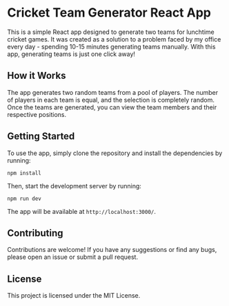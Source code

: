 # Cricket Team Generator React App

This is a simple React app designed to generate two teams for lunchtime cricket games. It was created as a solution to a problem faced by my office every day - spending 10-15 minutes generating teams manually. With this app, generating teams is just one click away!

## How it Works

The app generates two random teams from a pool of players. The number of players in each team is equal, and the selection is completely random. Once the teams are generated, you can view the team members and their respective positions.

## Getting Started

To use the app, simply clone the repository and install the dependencies by running:

```
npm install
```

Then, start the development server by running:

```
npm run dev
```

The app will be available at `http://localhost:3000/`.

## Contributing

Contributions are welcome! If you have any suggestions or find any bugs, please open an issue or submit a pull request.

## License

This project is licensed under the MIT License.
